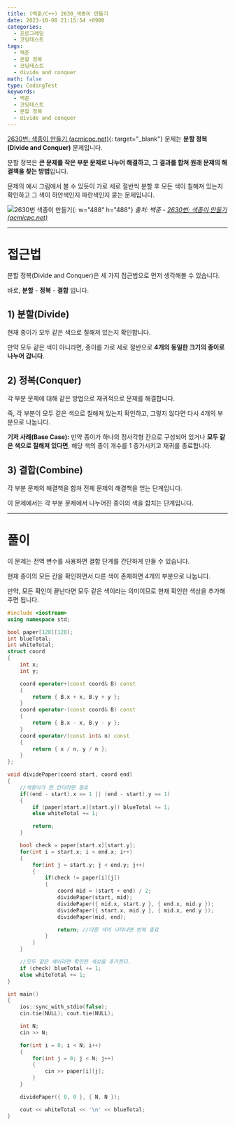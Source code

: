 ```yaml
---
title: (백준/C++) 2630_색종이 만들기
date: 2023-10-08 21:15:54 +0900
categories:
  - 프로그래밍
  - 코딩테스트
tags:
  - 백준
  - 분할 정복
  - 코딩테스트
  - divide and conquer
math: false
type: CodingTest
keywords:
  - 백준
  - 코딩테스트
  - 분할 정복
  - divide and conquer
---
```


[2630번: 색종이 만들기 (acmicpc.net)](https://www.acmicpc.net/problem/2630){: target="_blank"} 문제는 <span class="keyword">**분할 정복(Divide and Conquer)**</span> 문제입니다.

분할 정복은 **<span class="font_highlight">큰 문제를 작은 부분 문제로 나누어 해결</span>하고, 그 결과를 합쳐 원래 문제의 해결책을 찾는 방법**입니다.

문제의 예시 그림에서 볼 수 있듯이 가로 세로 절반씩 분할 후 모든 색이 칠해져 있는지 확인하고 그 색이 하얀색인지 파란색인지 묻는 문제입니다.

![2630번 색종이 만들기](https://www.acmicpc.net/upload/images/VHJpKWQDv.png){: w="488" h="488"}
_출처: 백준 - [2630번: 색종이 만들기 (acmicpc.net)](https://www.acmicpc.net/problem/2630)_

---

# 접근법

분할 정복(Divide and Conquer)은 세 가지 접근법으로 먼저 생각해볼 수 있습니다.

바로, **분할** - **정복** - **결합** 입니다.

## 1) **분할(Divide)**

현재 종이가 모두 같은 색으로 칠해져 있는지 확인합니다.

만약 모두 같은 색이 아니라면, 종이를 가로 세로 절반으로 **4개의 동일한 크기의 종이로 나누어 갑니다**.

## 2) **정복(Conquer)**

각 부분 문제에 대해 같은 방법으로 재귀적으로 문제를 해결합니다.

즉, 각 부분이 모두 같은 색으로 칠해져 있는지 확인하고, 그렇지 않다면 다시 4개의 부분으로 나눕니다.

**기저 사례(Base Case):** 만약 종이가 하나의 정사각형 칸으로 구성되어 있거나 **모두 같은 색으로 칠해져 있다면**, 해당 색의 종이 개수를 1 증가시키고 재귀를 종료합니다.

## 3) **결합(Combine)**

각 부분 문제의 해결책을 합쳐 전체 문제의 해결책을 얻는 단계입니다.

이 문제에서는 각 부분 문제에서 나누어진 종이의 색을 합치는 단계입니다.

---

# 풀이

이 문제는 전역 변수를 사용하면 결합 단계를 간단하게 만들 수 있습니다.

현재 종이의 모든 칸을 확인하면서 다른 색이 존재하면 4개의 부분으로 나눕니다.

만약, 모든 확인이 끝난다면 모두 같은 색이라는 의미이므로 현재 확인한 색상을 추가해주면 됩니다.

```cpp
#include <iostream>
using namespace std;

bool paper[128][128];
int blueTotal;
int whiteTotal;
struct coord
{
	int x;
	int y;

	coord operator+(const coord& B) const
	{
		return { B.x + x, B.y + y };
	}
	coord operator-(const coord& B) const
	{
		return { B.x - x, B.y - y };
	}
	coord operator/(const int& n) const
	{
		return { x / n, y / n };
	}
};

void dividePaper(coord start, coord end)
{
	//색종이가 한 칸이라면 종료
	if((end - start).x == 1 || (end - start).y == 1)
	{
		if (paper[start.x][start.y]) blueTotal += 1;
		else whiteTotal += 1;

		return;
	}

	bool check = paper[start.x][start.y];
	for(int i = start.x; i < end.x; i++)
	{
		for(int j = start.y; j < end.y; j++)
		{
			if(check != paper[i][j])
			{
				coord mid = (start + end) / 2;
				dividePaper(start, mid);
				dividePaper({ mid.x, start.y }, { end.x, mid.y });
				dividePaper({ start.x, mid.y }, { mid.x, end.y });
				dividePaper(mid, end);

				return; //다른 색이 나타나면 반복 종료
			}
		}
	}

	//모두 같은 색이라면 확인한 색상을 추가한다.
	if (check) blueTotal += 1;
	else whiteTotal += 1;
}

int main()
{
	ios::sync_with_stdio(false);
	cin.tie(NULL); cout.tie(NULL);

	int N;
	cin >> N;

	for(int i = 0; i < N; i++)
	{
		for(int j = 0; j < N; j++)
		{
			cin >> paper[i][j];
		}
	}

	dividePaper({ 0, 0 }, { N, N });

	cout << whiteTotal << '\n' << blueTotal;
}
```